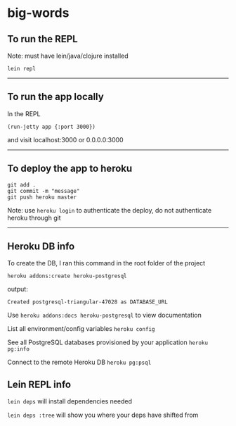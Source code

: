# big-words 

## To run the REPL

 Note: must have lein/java/clojure installed
  
  `lein repl` 

-------

## To run the app locally

In the REPL 


`(run-jetty app {:port 3000})`

and visit localhost:3000 or 0.0.0.0:3000

-------

## To deploy the app to heroku

``` 
git add .
git commit -m "message"
git push heroku master
```

Note: use `heroku login` to authenticate the deploy, do not authenticate heroku through git

-------

## Heroku DB info

To create the DB, I ran this command in the root folder of the project 

`heroku addons:create heroku-postgresql`

output:
```
Created postgresql-triangular-47028 as DATABASE_URL
```
Use `heroku addons:docs heroku-postgresql` to view documentation

List all environment/config variables 
`heroku config`

See all PostgreSQL databases provisioned by your application
`heroku pg:info`

Connect to the remote Heroku DB 
`heroku pg:psql`

## Lein REPL info

`lein deps` will install dependencies needed

`lein deps :tree` will show you where your deps have shifted from